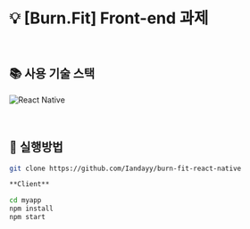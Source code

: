 # 💡 [Burn.Fit] Front-end 과제

<br />

## 📚 사용 기술 스택

![React Native](https://img.shields.io/badge/-React-a2d2ff)

<br />

## 📂 실행방법

```sh
git clone https://github.com/Iandayy/burn-fit-react-native

**Client**

cd myapp
npm install
npm start
